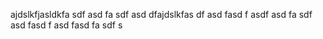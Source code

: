 ajdslkfjasldkfa
sdf
asd
fa
sdf
asd
dfajdslkfas
df
asd
fasd
f
asdf
asd
fa
sdf
asd
fasd
f
asd
fasd
fa
sdf
s

